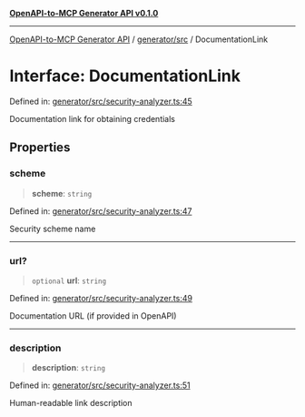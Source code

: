 [**OpenAPI-to-MCP Generator API v0.1.0**](../../../README.md)

***

[OpenAPI-to-MCP Generator API](../../../modules.md) / [generator/src](../README.md) / DocumentationLink

# Interface: DocumentationLink

Defined in: [generator/src/security-analyzer.ts:45](https://github.com/salacoste/openapi-mcp-generator/blob/fda5c6400a831cddbad9eacd652e11b2f7410b22/packages/generator/src/security-analyzer.ts#L45)

Documentation link for obtaining credentials

## Properties

### scheme

> **scheme**: `string`

Defined in: [generator/src/security-analyzer.ts:47](https://github.com/salacoste/openapi-mcp-generator/blob/fda5c6400a831cddbad9eacd652e11b2f7410b22/packages/generator/src/security-analyzer.ts#L47)

Security scheme name

***

### url?

> `optional` **url**: `string`

Defined in: [generator/src/security-analyzer.ts:49](https://github.com/salacoste/openapi-mcp-generator/blob/fda5c6400a831cddbad9eacd652e11b2f7410b22/packages/generator/src/security-analyzer.ts#L49)

Documentation URL (if provided in OpenAPI)

***

### description

> **description**: `string`

Defined in: [generator/src/security-analyzer.ts:51](https://github.com/salacoste/openapi-mcp-generator/blob/fda5c6400a831cddbad9eacd652e11b2f7410b22/packages/generator/src/security-analyzer.ts#L51)

Human-readable link description
